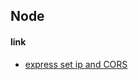 ## Node

#### link
* [express set ip and CORS](https://blog.csdn.net/battlePlaze/article/details/103377054)